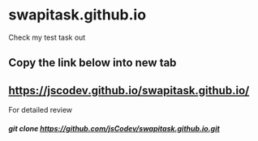 # swapitask.github.io

Check my test task out

Copy the link below into new tab
---
https://jscodev.github.io/swapitask.github.io/
---
For detailed review

##### git clone https://github.com/jsCodev/swapitask.github.io.git
